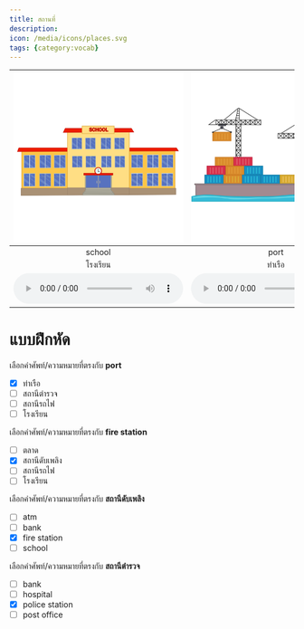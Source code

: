 ```yaml
---
title: สถานที่
description: 
icon: /media/icons/places.svg
tags: {category:vocab}
---
```


<div class="carrousel">


|![](/media/img/places/school.svg)|![](/media/img/places/port.svg)|![](/media/img/places/market.svg)|![](/media/img/places/museum.svg)|![](/media/img/places/airport.svg)|![](/media/img/places/atm.svg)|![](/media/img/places/police&#x20;station.svg)|![](/media/img/places/train&#x20;station.svg)|![](/media/img/places/fire&#x20;station.svg)|![](/media/img/places/post&#x20;office.svg)|![](/media/img/places/hospital.svg)|![](/media/img/places/bank.svg)|
| :----: | :----: | :----: | :----: | :----: | :----: | :----: | :----: | :----: | :----: | :----: | :----: |
|school|port|market|museum|airport|atm|police&#x20;station|train&#x20;station|fire&#x20;station|post&#x20;office|hospital|bank|
|โรงเรียน|ท่าเรือ|ตลาด|พิพิธภัณฑ์|สนามบิน|เอทีเอ็ม|สถานีตํารวจ|สถานีรถไฟ|สถานีดับเพลิง|ที่ทำการไปรษณีย์|โรงพยาบาล|ธนาคาร|
|![](/media/audio/school.mp3)|![](/media/audio/port.mp3)|![](/media/audio/market.mp3)|![](/media/audio/museum.mp3)|![](/media/audio/airport.mp3)|![](/media/audio/atm.mp3)|![](/media/audio/police&#x20;station.mp3)|![](/media/audio/train&#x20;station.mp3)|![](/media/audio/fire&#x20;station.mp3)|![](/media/audio/post&#x20;office.mp3)|![](/media/audio/hospital.mp3)|![](/media/audio/bank.mp3)|

</div>



# แบบฝึกหัด


 เลือกคำศัพท์/ความหมายที่ตรงกับ **port**
 - [x] ท่าเรือ
 - [ ] สถานีตํารวจ
 - [ ] สถานีรถไฟ
 - [ ] โรงเรียน

 เลือกคำศัพท์/ความหมายที่ตรงกับ **fire&#x20;station**
 - [ ] ตลาด
 - [x] สถานีดับเพลิง
 - [ ] สถานีรถไฟ
 - [ ] โรงเรียน

 เลือกคำศัพท์/ความหมายที่ตรงกับ **สถานีดับเพลิง**
 - [ ] atm
 - [ ] bank
 - [x] fire&#x20;station
 - [ ] school

 เลือกคำศัพท์/ความหมายที่ตรงกับ **สถานีตํารวจ**
 - [ ] bank
 - [ ] hospital
 - [x] police&#x20;station
 - [ ] post&#x20;office
